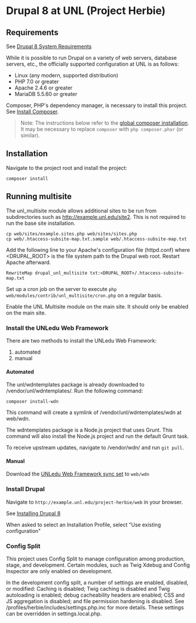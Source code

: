 # Drupal 8 at UNL (Project Herbie)

## Requirements

See [Drupal 8 System Requirements](https://www.drupal.org/docs/8/system-requirements/)

While it is possible to run Drupal on a variety of web servers, database servers, etc., the officially supported configuration at UNL is as follows:

- Linux (any modern, supported distribution)
- PHP 7.0 or greater
- Apache 2.4.6 or greater
- MariaDB 5.5.60 or greater

Composer, PHP's dependency manager, is necessary to install this project. See [Install Composer](https://getcomposer.org/doc/00-intro.md#installation-linux-unix-osx).

> Note: The instructions below refer to the [global composer installation](https://getcomposer.org/doc/00-intro.md#globally).
It may be necessary to replace `composer` with `php composer.phar` (or similar).

## Installation

Navigate to the project root and install the project:

```
composer install
```

## Running multisite

The unl_multisite module allows additional sites to be run from subdirectories such as http://example.unl.edu/site2. This is not required to run the base site installation.

```
cp web/sites/example.sites.php web/sites/sites.php
cp web/.htaccess-subsite-map.txt.sample web/.htaccess-subsite-map.txt
```

Add the following line to your Apache's configuration file (httpd.conf) where <DRUPAL_ROOT> is the file system path to the Drupal web root. Restart Apache afterward.

```
RewriteMap drupal_unl_multisite txt:<DRUPAL_ROOT>/.htaccess-subsite-map.txt
```

Set up a cron job on the server to execute `php web/modules/contrib/unl_multisite/cron.php` on a regular basis.

Enable the UNL Multisite module on the main site. It should only be enabled on the main site.


### Install the UNLedu Web Framework

There are two methods to install the UNLedu Web Framework:

1. automated
2. manual

#### Automated

The unl/wdntemplates package is already downloaded to /vendor/unl/wdntemplates/. Run the following command:

```
composer install-wdn
```

This command will create a symlink of /vendor/unl/wdntemplates/wdn at web/wdn.

The wdntemplates package is a Node.js project that uses Grunt. This command will also install the Node.js project and run the default Grunt task.

To receive upstream updates, navigate to /vendor/wdn/ and run `git pull`.

#### Manual

Download the [UNLedu Web Framework sync set](https://wdn.unl.edu/downloads/wdn_includes.zip) to `web/wdn`

### Install Drupal

Navigate to `http://example.unl.edu/project-herbie/web` in your browser.

See [Installing Drupal 8](https://www.drupal.org/docs/8/install)

When asked to select an Installation Profile, select "Use existing configuration"

### Config Split

This project uses Config Split to manage configuration among production, stage, and development. Certain modules, such as Twig Xdebug and Config Inspector are only enabled on development.

In the development config split, a number of settings are enabled, disabled, or modified: Caching is disabled; Twig caching is disabled and Twig autoloading is enabled; debug cacheability headers are enabled; CSS and JS aggregation is disabled; and file permission hardening is disabled.  See /profiles/herbie/includes/settings.php.inc for more details. These settings can be overridden in settings.local.php.
